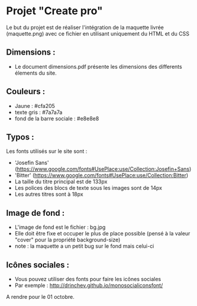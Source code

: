 # Projet "Create pro"

Le but du projet est de réaliser l'intégration de la maquette livrée (maquette.png) avec ce fichier en utilisant uniquement du HTML et du CSS

## Dimensions :
- Le document dimensions.pdf présente les dimensions des differents élements du site.

## Couleurs :
- Jaune : #cfa205
- texte gris : #7a7a7a
- fond de la barre sociale : #e8e8e8

## Typos :
Les fonts utilisés sur le site sont :
- 'Josefin Sans' (https://www.google.com/fonts#UsePlace:use/Collection:Josefin+Sans)
- 'Bitter' (https://www.google.com/fonts#UsePlace:use/Collection:Bitter)
- La taille du titre principal est de 133px
- Les polices des blocs de texte sous les images sont de 14px
- Les autres titres sont à 18px

## Image de fond :
- L'image de fond est le fichier : bg.jpg
- Elle doit être fixe et occuper le plus de place possible (pensé à la valeur "cover" pour la propriété background-size)
- note : la maquette a un petit bug sur le fond mais celui-ci

## Icônes sociales :
- Vous pouvez utiliser des fonts pour faire les icônes sociales
- Par exemple : http://drinchev.github.io/monosocialiconsfont/

A rendre pour le 01 octobre.
